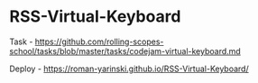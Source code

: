 # RSS-Virtual-Keyboard

Task - https://github.com/rolling-scopes-school/tasks/blob/master/tasks/codejam-virtual-keyboard.md

Deploy - https://roman-yarinski.github.io/RSS-Virtual-Keyboard/
